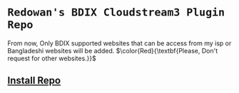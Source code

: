 # `Redowan's BDIX Cloudstream3 Plugin Repo`

From now, Only BDIX supported websites that can be access from my isp or Bangladeshi websites will be added. $\color{Red}{\textbf{Please, Don't request for other websites.}}$
## <a href="https://raw.githubusercontent.com/redowan99/Redowan-CloudStream/master/repo.json">Install Repo</a>
